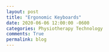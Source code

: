 ```yaml
---
layout: post
title: "Ergonomic Keyboards"
date: 2020-06-06 12:00:00 -0600
categories: Physiotherapy Technology
comments: True
permalink: blog
---
```



